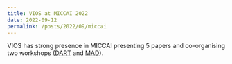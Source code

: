 ```yaml
---
title: VIOS at MICCAI 2022
date: 2022-09-12
permalink: /posts/2022/09/miccai
---
```


VIOS has strong presence in MICCAI presenting 5 papers and co-organising two workshops ([DART](https://sites.google.com/view/dart2021) and [MAD](https://mad.ikim.nrw/)).
